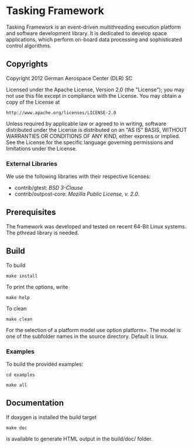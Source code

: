 # Tasking Framework #

Tasking Framework is an event-driven multithreading execution platform and software development library.
 It is dedicated to develop space applications, which perform on-board data processing and sophisticated control algorithms.

## Copyrights ##
Copyright 2012 German Aerospace Center (DLR) SC

Licensed under the Apache License, Version 2.0 (the "License");
you may not use this file except in compliance with the License.
You may obtain a copy of the License at

    http://www.apache.org/licenses/LICENSE-2.0

Unless required by applicable law or agreed to in writing, software
distributed under the License is distributed on an "AS IS" BASIS,
WITHOUT WARRANTIES OR CONDITIONS OF ANY KIND, either express or implied.
See the License for the specific language governing permissions and
limitations under the License.

### External Libraries ###
We use the following libraries with their respective licenses: 

  - contrib/gtest: *BSD 3-Clause*
  - contrib/outpost-core: *Mozilla Public License, v. 2.0*.
  
## Prerequisites ##
The framework was developed and tested on recent 64-Bit Linux systems. The 
pthread library is needed.


## Build ##
To build 

    make install
  
To print the options, write

    make help

To clean

    make clean


For the selection of a platform model use option platform=<model>. The model
is one of the subfolder names in the source directory. Default is linux.

### Examples ###
To build the provided examples:

    cd examples
 
    make all
 
## Documentation ##
If doxygen is installed the build target
  
    make doc 

is available to generate HTML output in the build/doc/ folder.
